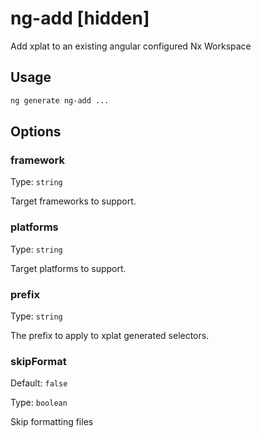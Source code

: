 # ng-add [hidden]

Add xplat to an existing angular configured Nx Workspace

## Usage

```bash
ng generate ng-add ...

```

## Options

### framework

Type: `string`

Target frameworks to support.

### platforms

Type: `string`

Target platforms to support.

### prefix

Type: `string`

The prefix to apply to xplat generated selectors.

### skipFormat

Default: `false`

Type: `boolean`

Skip formatting files
